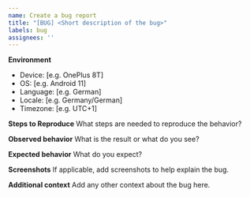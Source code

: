 ```yaml
---
name: Create a bug report
title: "[BUG] <Short description of the bug>"
labels: bug
assignees: ''
---
```


**Environment**
 - Device: [e.g. OnePlus 8T]
 - OS: [e.g. Android 11]
 - Language: [e.g. German]
 - Locale: [e.g. Germany/German]
 - Timezone: [e.g. UTC+1]

**Steps to Reproduce**
What steps are needed to reproduce the behavior?

**Observed behavior**
What is the result or what do you see?

**Expected behavior**
What do you expect?

**Screenshots**
If applicable, add screenshots to help explain the bug.

**Additional context**
Add any other context about the bug here.
